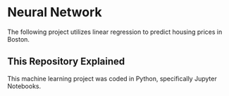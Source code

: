 # Neural Network
The following project utilizes linear regression to predict housing prices in Boston.

## This Repository Explained
This machine learning project was coded in Python, specifically Jupyter Notebooks.